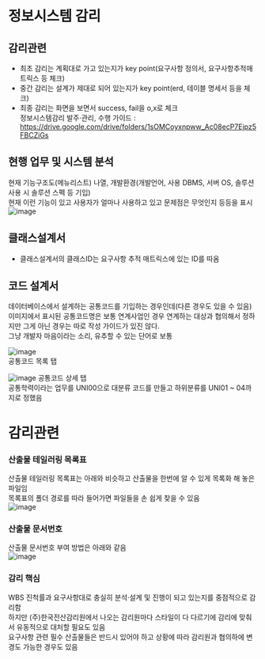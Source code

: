 # 정보시스템 감리
## 감리관련 
* 최초 감리는 계획대로 가고 있는지가 key point(요구사항 정의서, 요구사항추적매트릭스 등 체크) <br>
* 중간 감리는 설계가 제대로 되어 있는지가 key point(erd, 테이블 명세서 등을 체크) <br>
* 최종 감리는 화면을 보면서 success, fail을 o,x로 체크 <br>
정보시스템감리 발주·관리, 수행 가이드 : <br> 
https://drive.google.com/drive/folders/1sOMCoyxnpww_Ac08ecP7Ejpz5FBCZiGs

## 현행 업무 및 시스템 분석
현재 기능구조도(메뉴리스트) 나열, 개발환경(개발언어, 사용 DBMS, 서버 OS, 솔루션 사용 시 솔루션 스펙 등 기입) <br>
현재 이런 기능이 있고 사용자가 얼마나 사용하고 있고 문제점은 무엇인지 등등을 표시 <br>
![image](https://user-images.githubusercontent.com/44331989/125559035-b285b51c-4bfd-4f7c-92f4-9028635f6f55.png) <br>

## 클래스설계서 
* 클래스설계서의 클래스ID는 요구사항 추적 매트릭스에 있는 ID를 따옴 <br>

## 코드 설계서
데이터베이스에서 설계하는 공통코드를 기입하는 경우인데(다른 경우도 있을 수 있음) <br>
이미지에서 표시된 공통코드명은 보통 연계사업인 경우 연계하는 대상과 협의해서 정하지만 그게 아닌 경우는 따로 작성 가이드가 있진 않다. <br>
그냥 개발자 마음이라는 소리, 유추할 수 있는 단어로 보통  <br>

![image](https://user-images.githubusercontent.com/44331989/125027116-b0d4a280-e0c0-11eb-9d49-e76cce083b9e.png) <br>
공통코드 목록 탭 <br>

![image](https://user-images.githubusercontent.com/44331989/125027157-c77af980-e0c0-11eb-821d-566dfe5d3f7a.png)
공통코드 상세 탭 <br>
공통학력이라는 업무를 UNI00으로 대분류 코드를 만들고 하위분류를 UNI01 ~ 04까지로 정했음 <br>

# 감리관련

### 산출물 테일러링 목록표
산출물 테일러링 목록표는 아래와 비슷하고 산출물을 한번에 알 수 있게 목록화 해 놓은 파일임 <br>
목록표의 폴더 경로를 따라 들어가면 파일들을 손 쉽게 찾을 수 있음 <br>
![image](https://user-images.githubusercontent.com/44331989/124719614-4c8bd480-df42-11eb-9887-7341efd4f498.png) <br>

### 산출물 문서번호
산출물 문서번호 부여 방법은 아래와 같음 <br>
![image](https://user-images.githubusercontent.com/44331989/124704332-de89e200-df2e-11eb-99ce-cd8b4fcdddc9.png) <br>

### 감리 핵심
WBS 진척률과 요구사항대로 충실히 분석·설계 및 진행이 되고 있는지를 중점적으로 감리함 <br>
하지만 (주)한국전산감리원에서 나오는 감리원마다 스타일이 다 다르기에 감리에 맞춰서 유동적으로 대처할 필요도 있음 <br>
요구사항 관련 필수 산출물들은 반드시 있어야 하고 상황에 따라 감리원과 협의하에 변경도 가능한 경우도 있음 <br>

